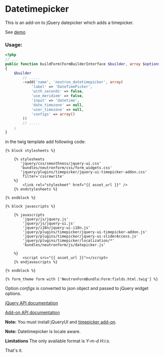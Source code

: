 Datetimepicker
==============

This is an add-on to jQuery datepicker which adds a timepicker. 

See [demo](http://trentrichardson.com/examples/timepicker/)

### Usage:

``` php
<?php
// ...
public function buildForm(FormBuilderInterface $builder, array $options)
{
    $builder
        // .....
        ->add('name', 'neutron_datetimepicker', array(
            'label' => 'DateTimePicker',
            'with_seconds' => false,
            'use_meridiem' => false,
            'input' => 'datetime',
            'date_timezone' => null,
            'user_timezone' => null,
            'configs' => array()
        ))
		// .....
    ;
}
```

in the twig template add following code:

``` jinja
{% block stylesheets %}
            
    {% stylesheets
       'jquery/css/smoothness/jquery-ui.css' 
       'bundles/neutronform/css/form_widgets.css'
       'jquery/plugins/timepicker/jquery-ui-timepicker-addon.css'
        filter='cssrewrite'
    %}
        <link rel="stylesheet" href="{{ asset_url }}" />
    {% endstylesheets %}

{% endblock %}

{% block javascripts %}

    {% javascripts
        'jquery/js/jquery.js'
        'jquery/js/jquery-ui.js'
        'jquery/i18n/jquery-ui-i18n.js'
        'jquery/plugins/timepicker/jquery-ui-timepicker-addon.js'
		'jquery/plugins/timepicker/jquery-ui-sliderAccess.js'
		'jquery/plugins/timepicker/localization/*' 
        'bundles/neutronform/js/datepicker.js'
   
    %}
        <script src="{{ asset_url }}"></script>
	{% endjavascripts %}

{% endblock %}

{% form_theme form with ['NeutronFormBundle:Form:fields.html.twig'] %}

```
Option *configs* is converted to json object and passed to jQuery widget options.

[jQuery API documentation](http://api.jqueryui.com/datepicker/)

[Add-on API documentation](http://trentrichardson.com/examples/timepicker/)

**Note:** You must install jQueryUI and [timepicker add-on](https://github.com/trentrichardson/jQuery-Timepicker-Addon).

**Note:** Datetimepicker is locale aware. 

**Limitations** The only available format is *Y-m-d H:i:s*.

That's it.


